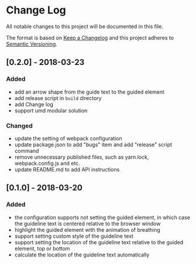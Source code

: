 # Change Log
All notable changes to this project will be documented in this file.

The format is based on [Keep a Changelog](http://keepachangelog.com/) 
and this project adheres to [Semantic Versioning](http://semver.org/).


## [0.2.0] - 2018-03-23
### Added
- add an arrow shape from the guide text to the guided element
- add release script in `build` directory
- add Change log
- support umd modular solution

### Changed
- update the setting of webpack configuration
- update package.json to add "bugs" item and add "release" script command
- remove unnecessary published files, such as yarn.lock, webpack.config.js and etc.
- update README.md to add API instructions


## [0.1.0] - 2018-03-20
### Added
- the configuration supports not setting the guided element, in which case the guideline text is centered relative to the browser window
- highlight the guided element with the animation of breathing
- support setting custom style of the guideline text
- support setting the location of the guideline text relative to the guided element, top or bottom
- calculate the location of the guideline text automatically
